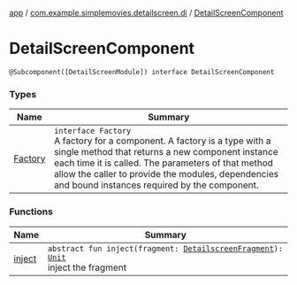 [app](../../index.md) / [com.example.simplemovies.detailscreen.di](../index.md) / [DetailScreenComponent](./index.md)

# DetailScreenComponent

`@Subcomponent([DetailScreenModule]) interface DetailScreenComponent`

### Types

| Name | Summary |
|---|---|
| [Factory](-factory/index.md) | `interface Factory`<br>A factory for a component. A factory is a type with a single method that returns a new component instance each time it is called. The parameters of that method allow the caller to provide the modules, dependencies and bound instances required by the component. |

### Functions

| Name | Summary |
|---|---|
| [inject](inject.md) | `abstract fun inject(fragment: `[`DetailscreenFragment`](../../com.example.simplemovies.detailscreen/-detailscreen-fragment/index.md)`): `[`Unit`](https://kotlinlang.org/api/latest/jvm/stdlib/kotlin/-unit/index.html)<br>inject the fragment |
